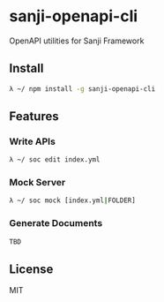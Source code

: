 # sanji-openapi-cli
OpenAPI utilities for Sanji Framework

## Install

```bash
λ ~/ npm install -g sanji-openapi-cli
```

## Features

### Write APIs
```bash
λ ~/ soc edit index.yml
```

### Mock Server
```bash
λ ~/ soc mock [index.yml|FOLDER]
```

### Generate Documents
```bash
TBD
```

## License
MIT
